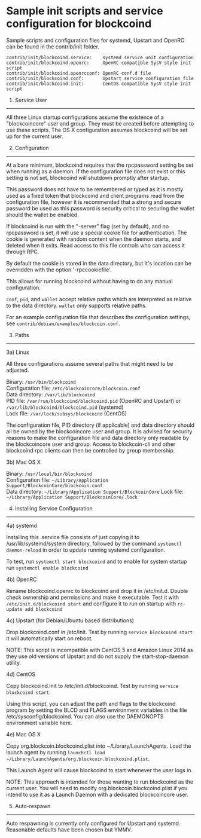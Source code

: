 Sample init scripts and service configuration for blockcoind
==========================================================

Sample scripts and configuration files for systemd, Upstart and OpenRC
can be found in the contrib/init folder.

    contrib/init/blockcoind.service:    systemd service unit configuration
    contrib/init/blockcoind.openrc:     OpenRC compatible SysV style init script
    contrib/init/blockcoind.openrcconf: OpenRC conf.d file
    contrib/init/blockcoind.conf:       Upstart service configuration file
    contrib/init/blockcoind.init:       CentOS compatible SysV style init script

1. Service User
---------------------------------

All three Linux startup configurations assume the existence of a "blockcoincore" user
and group.  They must be created before attempting to use these scripts.
The OS X configuration assumes blockcoind will be set up for the current user.

2. Configuration
---------------------------------

At a bare minimum, blockcoind requires that the rpcpassword setting be set
when running as a daemon.  If the configuration file does not exist or this
setting is not set, blockcoind will shutdown promptly after startup.

This password does not have to be remembered or typed as it is mostly used
as a fixed token that blockcoind and client programs read from the configuration
file, however it is recommended that a strong and secure password be used
as this password is security critical to securing the wallet should the
wallet be enabled.

If blockcoind is run with the "-server" flag (set by default), and no rpcpassword is set,
it will use a special cookie file for authentication. The cookie is generated with random
content when the daemon starts, and deleted when it exits. Read access to this file
controls who can access it through RPC.

By default the cookie is stored in the data directory, but it's location can be overridden
with the option '-rpccookiefile'.

This allows for running blockcoind without having to do any manual configuration.

`conf`, `pid`, and `wallet` accept relative paths which are interpreted as
relative to the data directory. `wallet` *only* supports relative paths.

For an example configuration file that describes the configuration settings,
see `contrib/debian/examples/blockcoin.conf`.

3. Paths
---------------------------------

3a) Linux

All three configurations assume several paths that might need to be adjusted.

Binary:              `/usr/bin/blockcoind`  
Configuration file:  `/etc/blockcoincore/blockcoin.conf`  
Data directory:      `/var/lib/blockcoind`  
PID file:            `/var/run/blockcoind/blockcoind.pid` (OpenRC and Upstart) or `/var/lib/blockcoind/blockcoind.pid` (systemd)  
Lock file:           `/var/lock/subsys/blockcoind` (CentOS)  

The configuration file, PID directory (if applicable) and data directory
should all be owned by the blockcoincore user and group.  It is advised for security
reasons to make the configuration file and data directory only readable by the
blockcoincore user and group.  Access to blockcoin-cli and other blockcoind rpc clients
can then be controlled by group membership.

3b) Mac OS X

Binary:              `/usr/local/bin/blockcoind`  
Configuration file:  `~/Library/Application Support/BlockcoinCore/blockcoin.conf`  
Data directory:      `~/Library/Application Support/BlockcoinCore`
Lock file:           `~/Library/Application Support/BlockcoinCore/.lock`

4. Installing Service Configuration
-----------------------------------

4a) systemd

Installing this .service file consists of just copying it to
/usr/lib/systemd/system directory, followed by the command
`systemctl daemon-reload` in order to update running systemd configuration.

To test, run `systemctl start blockcoind` and to enable for system startup run
`systemctl enable blockcoind`

4b) OpenRC

Rename blockcoind.openrc to blockcoind and drop it in /etc/init.d.  Double
check ownership and permissions and make it executable.  Test it with
`/etc/init.d/blockcoind start` and configure it to run on startup with
`rc-update add blockcoind`

4c) Upstart (for Debian/Ubuntu based distributions)

Drop blockcoind.conf in /etc/init.  Test by running `service blockcoind start`
it will automatically start on reboot.

NOTE: This script is incompatible with CentOS 5 and Amazon Linux 2014 as they
use old versions of Upstart and do not supply the start-stop-daemon utility.

4d) CentOS

Copy blockcoind.init to /etc/init.d/blockcoind. Test by running `service blockcoind start`.

Using this script, you can adjust the path and flags to the blockcoind program by
setting the BLCD and FLAGS environment variables in the file
/etc/sysconfig/blockcoind. You can also use the DAEMONOPTS environment variable here.

4e) Mac OS X

Copy org.blockcoin.blockcoind.plist into ~/Library/LaunchAgents. Load the launch agent by
running `launchctl load ~/Library/LaunchAgents/org.blockcoin.blockcoind.plist`.

This Launch Agent will cause blockcoind to start whenever the user logs in.

NOTE: This approach is intended for those wanting to run blockcoind as the current user.
You will need to modify org.blockcoin.blockcoind.plist if you intend to use it as a
Launch Daemon with a dedicated blockcoincore user.

5. Auto-respawn
-----------------------------------

Auto respawning is currently only configured for Upstart and systemd.
Reasonable defaults have been chosen but YMMV.
